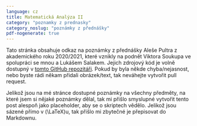 ```yaml
---
language: cz
title: Matematická Analýza II
category: "poznamky z prednasky"
category_noslug: "poznámky z přednášky"
pdf-nogenerate: true
---
```


Tato stránka obsahuje odkaz na poznámky z přednášky Aleše Pultra z akademického roku 2020/2021, které vznikly na podnět Viktora Soukupa ve spolupráci se mnou a Lukášem Salakem. Jejich zdrojový kód je volně dostupný v [tomto GitHub repozitáři](https://github.com/3O11/ma2-poznamky). Pokud by byla někde chyba/nejasnost, nebo byste rádi někam přidali obrázek/text, tak neváhejte vytvořit pull request.

Jelikož jsou na mé stránce dostupné poznámky na všechny předměty, na které jsem si nějaké poznámky dělal, tak mi přišlo smyslupné vytvořit tento post alespoň jako placeholder, aby se o skriptech vědělo. Jelikož jsou sázené přímo v \(\LaTeX\)u, tak přišlo mi zbytečné je přepisovat do Markdownu.
